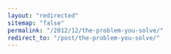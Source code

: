 ```yaml
---
layout: "redirected"
sitemap: "false"
permalink: "/2012/12/the-problem-you-solve/"
redirect_to: "/post/the-problem-you-solve/"
---
```




